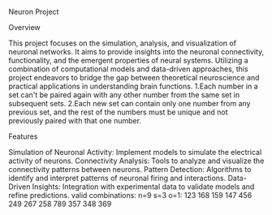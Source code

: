 Neuron Project

Overview

This project focuses on the simulation, analysis, and visualization of neuronal networks. It aims to provide insights into the neuronal connectivity, functionality, and the emergent properties of neural systems. Utilizing a combination of computational models and data-driven approaches, this project endeavors to bridge the gap between theoretical neuroscience and practical applications in understanding brain functions.
1.Each number in a set can't be paired again with any other number from the same set in subsequent sets.
2.Each new set can contain only one number from any previous set, and the rest of the numbers must be unique and not previously paired with that one number.


Features

Simulation of Neuronal Activity: Implement models to simulate the electrical activity of neurons.
Connectivity Analysis: Tools to analyze and visualize the connectivity patterns between neurons.
Pattern Detection: Algorithms to identify and interpret patterns of neuronal firing and interactions.
Data-Driven Insights: Integration with experimental data to validate models and refine predictions.
valid combinations: 
n=9 s=3 o=1: 
123
168
159
147
456
249
267
258
789
357
348
369
